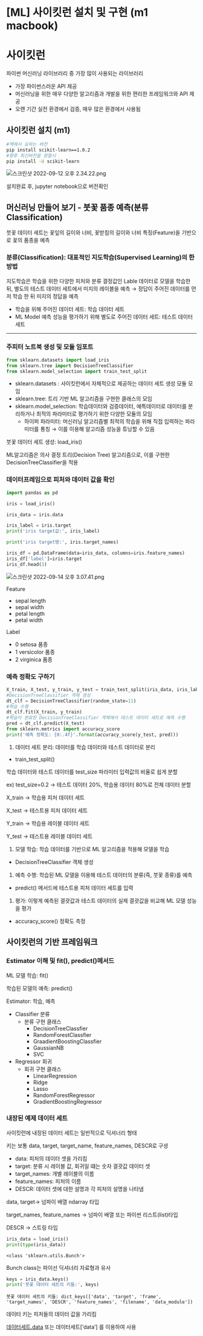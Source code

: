 # [ML] 사이킷런 설치 및 구현 (m1 macbook)

# 사이킷런

파이썬 머신러닝 라이브러리 중 가장 많이 사용되는 라이브러리

- 가장 파이썬스러운 API 제공
- 머신러닝을 위한 매우 다양한 알고리즘과 개발을 위한 편리한 프레임워크와 API 제공
- 오랜 기간 실전 환경에서 검증, 매우 많은 환경에서 사용됨

## 사이킷런 설치 (m1)

```bash
#책에서 요하는 버전
pip install scikit-learn==1.0.2
#향후 최신버전을 원할시
pip install -U scikit-learn
```

![스크린샷 2022-09-12 오후 2.34.22.png](https://s3-us-west-2.amazonaws.com/secure.notion-static.com/618f23be-3f98-4df3-814c-333c3bad5a63/%E1%84%89%E1%85%B3%E1%84%8F%E1%85%B3%E1%84%85%E1%85%B5%E1%86%AB%E1%84%89%E1%85%A3%E1%86%BA_2022-09-12_%E1%84%8B%E1%85%A9%E1%84%92%E1%85%AE_2.34.22.png)

설치완료 후, jupyter notebook으로 버전확인

## 머신러닝 만들어 보기 - 붓꽃 품종 예측(분류 Classification)

붓꽃 데이터 세트는 꽃잎의 길이와 너비, 꽃받침의 길이와 너비 특징(Feature)을 기반으로 꽃의 품종을 예측

### 분류(Classification): 대표적인 지도학습(Supervised Learning)의 한 방법

지도학습은 학습을 위한 다양한 피처와 분류 결정값인 Lable 데이터로 모델을 학습한 뒤, 별도의 테스트 데이터 세트에서 미지의 레이블을 예측 → 정답이 주어진 데이터를 먼저 학습 한 뒤 미지의 정답을 예측

- 학습을 위해 주어진 데이터 세트: 학습 데이터 세트
- ML Model 예측 성능을 평가하기 위해 별도로 주어진 데이터 세트: 테스트 데이터 세트

---

### 주피터 노트북 생성 및 모듈 임포트

```python
from sklearn.datasets import load_iris
from sklearn.tree import DecisionTreeClassifier
from sklearn.model_selection import train_test_split
```

- sklearn.datasets : 사이킷런에서 자체적으로 제공하는 데이터 세트 생성 모듈 모임
- sklearn.tree: 트리 기반 ML 알고리즘을 구현한 클래스의 모임
- sklearn.model_selection: 학습데이터와 검증데이터, 예특데이터로 데이터를 분리하거나 최적의 파라미터로 평가하기 위한 다양한 모듈의 모임
    - 하이퍼 파라미터: 머신러닝 알고리즘별 최적의 학습을 위해 직접 입력하는 파라미터를 통칭 → 이를 이용해 알고리즘 성능을 튜닝할 수 있음

붓꽃 데이터 세트 생성: load_iris()

ML알고리즘은 의사 결정 트리(Decision Tree) 알고리즘으로, 이를 구현한 DecisionTreeClassifier을 적용

### 데이터프레임으로 피처와 데이터 값을 확인

```python
import pandas as pd

iris = load_iris()

iris_data = iris.data

iris_label = iris.target
print('iris target값:', iris_label)

print('iris target명:', iris.target_names)

iris_df = pd.DataFrame(data=iris_data, columns=iris.feature_names)
iris_df['label']=iris.target
iris_df.head(3)
```

![스크린샷 2022-09-14 오후 3.07.41.png](https://s3-us-west-2.amazonaws.com/secure.notion-static.com/c64cc678-f165-4e84-9079-186a30e52da8/%E1%84%89%E1%85%B3%E1%84%8F%E1%85%B3%E1%84%85%E1%85%B5%E1%86%AB%E1%84%89%E1%85%A3%E1%86%BA_2022-09-14_%E1%84%8B%E1%85%A9%E1%84%92%E1%85%AE_3.07.41.png)

Feature

- sepal length
- sepal width
- petal length
- petal width

Label

- 0 setosa 품종
- 1 versicolor 품종
- 2 virginica 품종

### 예측 정확도 구하기

```python
X_train, X_test, y_train, y_test = train_test_split(iris_data, iris_label, test_size=0.2, random_state=11)
#DecisionTreeClassifier 객체 생성
dt_clf = DecisionTreeClassifier(random_state=11)
#학습 수행
dt_clf.fit(X_train, y_train)
#학습이 완료된 DecisionTreeClassifier 객체에서 테스트 데이터 세트로 예측 수행
pred = dt_clf.predict(X_test)
from sklearn.metrics import accuracy_score
print('예측 정확도: {0:.4f}'.format(accuracy_score(y_test, pred)))
```

1. 데이터 세트 분리: 데이터를 학습 데이터와 테스트 데이터로 분리
- train_test_split()

학습 데이터와 테스트 데이터를 test_size 파라미터 입력값의 비율로 쉽게 분할

ex) test_size=0.2 → 테스트 데이터 20%, 학습용 데이터 80%로 전체 데이터 분할

X_train → 학습용 피처 데이터 세트

X_test → 테스트용 피처 데이터 세트

Y_train → 학습용 레이블 데이터 세트

Y_test → 테스트용 레이블 데이터 세트

1. 모델 학습: 학습 데이터를 기반으로 ML 알고리즘을 적용해 모델을 학습
- DecisionTreeClassifier 객체 생성
1. 예측 수행: 학습된 ML 모델을 이용해 테스트 데이터의 분류(즉, 붓꽃 종류)를 예측
- predict() 메서드에 테스트용 피처 데이터 세트를 입력
1. 평가: 이렇게 예측된 결괏값과 테스트 데이터의 실제 결괏값을 비교해 ML 모델 성능을 평가
- accuracy_score() 정확도 측정

## 사이킷런의 기반 프레임워크

### Estimator 이해 및 fit(), predict()메서드

ML 모델 학습: fit()

학습된 모델의 예측: predict()

Estimator: 학습, 예측

- Classifier 분류
    - 분류 구현 클래스
        - DecisionTreeClassfier
        - RandomForestClassfier
        - GraadientBoostingClassfier
        - GaussianNB
        - SVC
- Regressor 회귀
    - 회귀 구현 클래스
        - LinearRegression
        - Ridge
        - Lasso
        - RandomForestRegressor
        - GradientBoostingRegressor

### 내장된 예제 데이터 세트

사이킷런에 내장된 데이터 세트는 일반적으로 딕셔너리 형태

키는 보통 data, target, target_name, feature_names, DESCR로 구셩

- data: 피처의 데이터 셋을 가리킴
- target: 분류 시 레이블 값, 회귀일 떄는 숫자 결괏값 데이터 셋
- target_names: 개별 레이블의 이름
- feature_names: 피처의 이름
- DESCR: 데이터 셋에 대한 설명과 각 피처의 설명을 나타냄

data, target→ 넘파이 배열 ndarray 타입

target_names, feature_names → 넘파이 배열 또는 파이썬 리스트(list)타입

DESCR → 스트링 타입

```python
iris_data = load_iris()
print(type(iris_data))
```

`<class 'sklearn.utils.Bunch'>`

Bunch class는 파이선 딕셔너리 자료형과 유사

```python
keys = iris_data.keys()
print('붓꽃 데이터 세트의 키들:', keys)
```

`붓꽃 데이터 세트의 키들: dict_keys(['data', 'target', 'frame', 'target_names', 'DESCR', 'feature_names', 'filename', 'data_module'])`

데이터 키는 피처들의 데이터 값을 가리킴

[데이터세트.data](http://데이터세트.data) 또는 데이터세트[’data’] 를 이용하여 사용